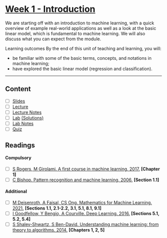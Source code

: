 # [Week 1 - Introduction](https://canvas.sussex.ac.uk/courses/31315/pages/week-1-introduction?module_item_id=1445744)
We are starting off with an introduction to machine learning, with a quick overview of example real-world applications as well as a look at the basic linear model, which is fundamental to machine learning. We will also discuss what you can expect from the module.

Learning outcomes
By the end of this unit of teaching and learning, you will:
- be familiar with some of the basic terms, concepts, and notations in machine learning; 
- have explored the basic linear model (regression and classification).

---

## Content
- [ ] [Slides](https://github.com/LukeBirkett/study-planner/blob/main/934G5_Machine_Learning/week_1/Week%201%20-%20Introduction.pdf)
- [ ] [Lecture](https://sussex.cloud.panopto.eu/Panopto/Pages/Viewer.aspx?id=d1fad0ec-2b98-452c-ac82-b27200f8e4b1)
- [ ] [Lecture Notes]()
- [ ] [Lab](https://github.com/LukeBirkett/study-planner/blob/main/934G5_Machine_Learning/week_1/Week%201.ipynb) [(Solutions)](https://github.com/LukeBirkett/study-planner/blob/main/934G5_Machine_Learning/week_1/Week%201_with%20solutions.ipynb)
- [ ] [Lab Notes]()
- [ ] [Quiz]()
 
## Readings
#### Compulsory
- [ ] [S Rogers, M Girolami. A first course in machine learning. 2017.](https://readinglists.sussex.ac.uk/leganto/nui/citation/20811019840002461?institute=44SUS_INST&auth=SAML) **[Chapter 1]**
- [ ] [C Bishop. Pattern recognition and machine learning. 2006.](https://readinglists.sussex.ac.uk/leganto/nui/citation/20811019850002461?institute=44SUS_INST&auth=SAML) **[Section 1.1]**
#### Additional
- [ ] [M Deisenroth, A Faisal, CS Ong. Mathematics for Machine Learning. 2021.](https://readinglists.sussex.ac.uk/leganto/nui/citation/20811019860002461?institute=44SUS_INST&auth=SAML) **[Sections 1.1, 2.1-2.2, 3.1, 5.1, 8.1, 9.1]**
- [ ] [I Goodfellow, Y Bengio, A Courville. Deep Learning. 2016.](https://readinglists.sussex.ac.uk/leganto/nui/citation/20811019820002461?institute=44SUS_INST&auth=SAML) **[Sections 5.1, 5.2, 5.4]**
- [ ] [S Shalev-Shwartz, S Ben-David. Understanding machine learning: from theory to algorithms. 2014.](https://readinglists.sussex.ac.uk/leganto/nui/citation/20811019830002461?institute=44SUS_INST&auth=SAML) **[Chapters 1, 2, 5]**
